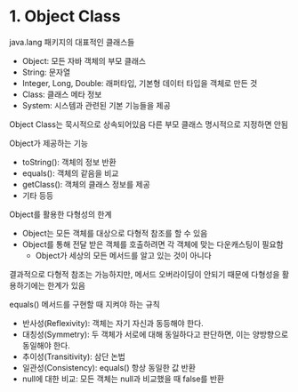# 1. Object Class
java.lang 패키지의 대표적인 클래스들
- Object: 모든 자바 객체의 부모 클래스
- String: 문자열
- Integer, Long, Double: 래퍼타입, 기본형 데이터 타입을 객체로 만든 것
- Class: 클래스 메타 정보
- System: 시스템과 관련된 기본 기능들을 제공

Object Class는 묵시적으로 상속되어있음
다른 부모 클래스 명시적으로 지정하면 안됨

Object가 제공하는 기능
- toString(): 객체의 정보 반환
- equals(): 객체의 같음을 비교
- getClass(): 객체의 클래스 정보를 제공
- 기타 등등

Object를 활용한 다형성의 한계
- Object는 모든 객체를 대상으로 다형적 참조를 할 수 있음
- Object를 통해 전달 받은 객체를 호출하려면 각 객체에 맞는 다운캐스팅이 필요함
  - Object가 세상의 모든 메서드를 알고 있는 것이 아니다

결과적으로 다형적 참조는 가능하지만, 메서드 오버라이딩이 안되기 때문에 다형성을 활용하기에는 한계가 있음

equals() 메서드를 구현할 때 지켜야 하는 규칙
- 반사성(Reflexivity): 객체는 자기 자신과 동등해야 한다.
- 대칭성(Symmetry): 두 객체가 서로에 대해 동일하다고 판단하면, 이는 양방향으로 동일해야 한다.
- 추이성(Transitivity): 삼단 논법
- 일관성(Consistency): equals() 항상 동일한 값 반환
- null에 대한 비교: 모든 객체는 null과 비교했을 때 false를 반환